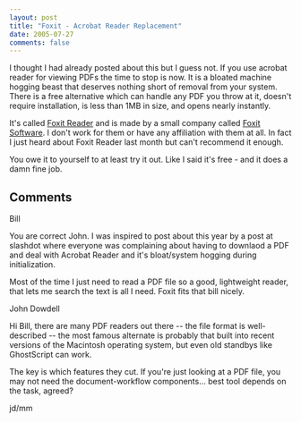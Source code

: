 ```yaml
---
layout: post
title: "Foxit - Acrobat Reader Replacement"
date: 2005-07-27
comments: false
---
```

I thought I had already posted about this but I guess not. If you use acrobat
reader for viewing PDFs the time to stop is now. It is a bloated machine
hogging beast that deserves nothing short of removal from your system. There
is a free alternative which can handle any PDF you throw at it, doesn't
require installation, is less than 1MB in size, and opens nearly instantly.  
  
It's called [Foxit Reader](http://www.foxitsoftware.com/pdf/rd_intro.php) and
is made by a small company called [Foxit
Software](http://www.foxitsoftware.com/). I don't work for them or have any
affiliation with them at all. In fact I just heard about Foxit Reader last
month but can't recommend it enough.  
  
You owe it to yourself to at least try it out. Like I said it's free - and it
does a damn fine job.

## Comments

Bill

You are correct John. I was inspired to post about this year by a post at
slashdot where everyone was complaining about having to downlaod a PDF and
deal with Acrobat Reader and it's bloat/system hogging during initialization.  
  
Most of the time I just need to read a PDF file so a good, lightweight reader,
that lets me search the text is all I need. Foxit fits that bill nicely.

John Dowdell

Hi Bill, there are many PDF readers out there -- the file format is well-
described -- the most famous alternate is probably that built into recent
versions of the Macintosh operating system, but even old standbys like
GhostScript can work.  
  
The key is which features they cut. If you're just looking at a PDF file, you
may not need the document-workflow components... best tool depends on the
task, agreed?  
  
jd/mm

